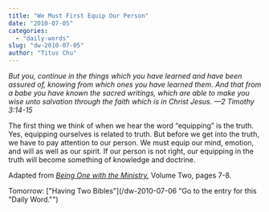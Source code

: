 ```yaml
---
title: "We Must First Equip Our Person"
date: "2010-07-05"
categories: 
  - "daily-words"
slug: "dw-2010-07-05"
author: "Titus Chu"
---
```


_But you, continue in the things which you have learned and have been assured of, knowing from which ones you have learned them. And that from a babe you have known the sacred writings, which are able to make you wise unto salvation through the faith which is in Christ Jesus. —2 Timothy 3:14-15_

The first thing we think of when we hear the word “equipping” is the truth. Yes, equipping ourselves is related to truth. But before we get into the truth, we have to pay attention to our person. We must equip our mind, emotion, and will as well as our spirit. If our person is not right, our equipping in the truth will become something of knowledge and doctrine.

Adapted from _[Being One with the Ministry](/book-one-with-the-ministry-vol-2 "Go to the listing for this book.")[,](/book-journey/ "Go to the listing for this book.")_ Volume Two, pages 7-8.

Tomorrow: ["Having Two Bibles"](/dw-2010-07-06 "Go to the entry for this "Daily Word."")
